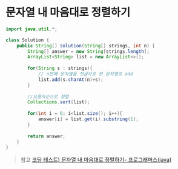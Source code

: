 # 문자열 내 마음대로 정렬하기

```Java
import java.util.*;

class Solution {
    public String[] solution(String[] strings, int n) {
        String[] answer = new String[strings.length];
        ArrayList<String> list = new ArrayList<>();
        
        for(String s : strings){
            // n번째 문자열을 첫글자로 한 문자열로 add
            list.add(s.charAt(n)+s);
        }
        
        //오름차순으로 정렬
        Collections.sort(list);
        
        for(int i = 0; i<list.size(); i++){
            answer[i] = list.get(i).substring(1);
        }
        
        return answer;
    }
}    
```

> 참고
[코딩 테스트) 문자열 내 마음대로 정렬하기- 프로그래머스(java)](https://ik0501.tistory.com/entry/%EC%BD%94%EB%94%A9-%ED%85%8C%EC%8A%A4%ED%8A%B8-%EB%AC%B8%EC%9E%90%EC%97%B4-%EB%82%B4-%EB%A7%88%EC%9D%8C%EB%8C%80%EB%A1%9C-%EC%A0%95%EB%A0%AC%ED%95%98%EA%B8%B0-%ED%94%84%EB%A1%9C%EA%B7%B8%EB%9E%98%EB%A8%B8%EC%8A%A4java)